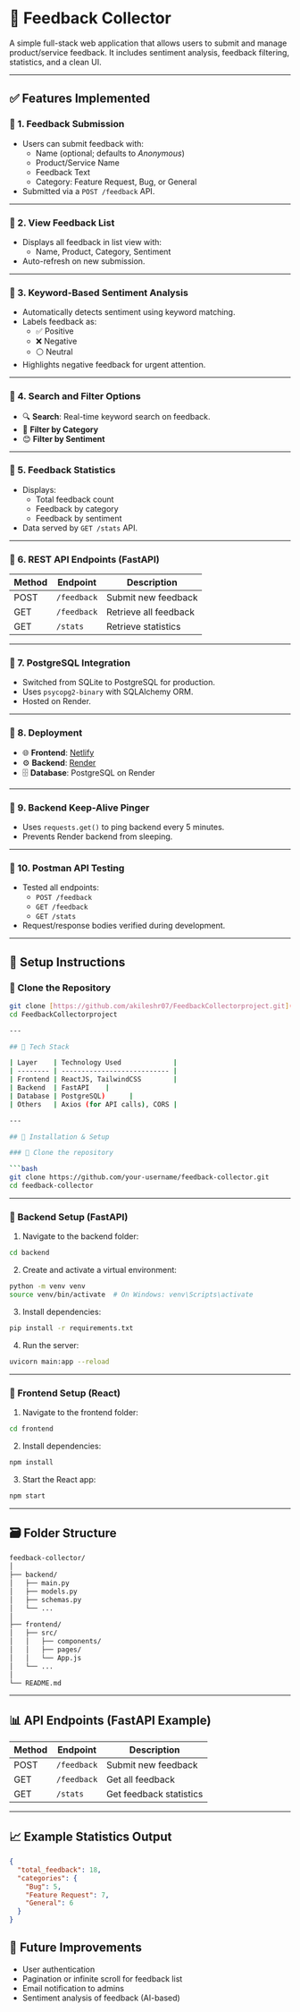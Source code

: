 # 📝 Feedback Collector

A simple full-stack web application that allows users to submit and manage product/service feedback. It includes sentiment analysis, feedback filtering, statistics, and a clean UI.

---

## ✅ Features Implemented

### 🔹 1. **Feedback Submission**
- Users can submit feedback with:
  - Name (optional; defaults to *Anonymous*)
  - Product/Service Name
  - Feedback Text
  - Category: Feature Request, Bug, or General
- Submitted via a `POST /feedback` API.

---

### 🔹 2. **View Feedback List**
- Displays all feedback in list view with:
  - Name, Product, Category, Sentiment
- Auto-refresh on new submission.

---

### 🔹 3. **Keyword-Based Sentiment Analysis**
- Automatically detects sentiment using keyword matching.
- Labels feedback as:
  - ✅ Positive
  - ❌ Negative
  - ⚪ Neutral
- Highlights negative feedback for urgent attention.

---

### 🔹 4. **Search and Filter Options**
- 🔍 **Search**: Real-time keyword search on feedback.
- 🎯 **Filter by Category**
- 😊 **Filter by Sentiment**

---

### 🔹 5. **Feedback Statistics**
- Displays:
  - Total feedback count
  - Feedback by category
  - Feedback by sentiment
- Data served by `GET /stats` API.

---

### 🔹 6. **REST API Endpoints (FastAPI)**
| Method | Endpoint | Description |
|---|---|---|
| POST | `/feedback` | Submit new feedback |
| GET | `/feedback` | Retrieve all feedback |
| GET | `/stats` | Retrieve statistics |

---

### 🔹 7. **PostgreSQL Integration**
- Switched from SQLite to PostgreSQL for production.
- Uses `psycopg2-binary` with SQLAlchemy ORM.
- Hosted on Render.

---

### 🔹 8. **Deployment**
- 🌐 **Frontend**: [Netlify](https://feedback-collector-akileshr.netlify.app/)
- ⚙️ **Backend**: [Render]( https://feedbackcollectorproject.onrender.com)
- 🗄️ **Database**: PostgreSQL on Render

---

### 🔹 9. **Backend Keep-Alive Pinger**
- Uses `requests.get()` to ping backend every 5 minutes.
- Prevents Render backend from sleeping.

---

### 🔹 10. **Postman API Testing**
- Tested all endpoints:
  - `POST /feedback`
  - `GET /feedback`
  - `GET /stats`
- Request/response bodies verified during development.

---

## 🔧 Setup Instructions

### 📁 Clone the Repository
```bash
git clone [https://github.com/akileshr07/FeedbackCollectorproject.git](https://github.com/akileshr07/FeedbackCollectorproject.git)
cd FeedbackCollectorproject

---

## 💪 Tech Stack

| Layer    | Technology Used             |
| -------- | --------------------------- |
| Frontend | ReactJS, TailwindCSS        |
| Backend  | FastAPI    |
| Database | PostgreSQL)      |
| Others   | Axios (for API calls), CORS |

---

## 🔧 Installation & Setup

### 📁 Clone the repository

```bash
git clone https://github.com/your-username/feedback-collector.git
cd feedback-collector
```

---

### 🔹 Backend Setup (FastAPI)

1. Navigate to the backend folder:

```bash
cd backend
```

2. Create and activate a virtual environment:

```bash
python -m venv venv
source venv/bin/activate  # On Windows: venv\Scripts\activate
```

3. Install dependencies:

```bash
pip install -r requirements.txt
```

4. Run the server:

```bash
uvicorn main:app --reload
```

---

### 🔹 Frontend Setup (React)

1. Navigate to the frontend folder:

```bash
cd frontend
```

2. Install dependencies:

```bash
npm install
```

3. Start the React app:

```bash
npm start
```

---

## 🗃️ Folder Structure

```bash
feedback-collector/
│
├── backend/
│   ├── main.py
│   ├── models.py
│   ├── schemas.py
│   └── ...
│
├── frontend/
│   ├── src/
│   │   ├── components/
│   │   ├── pages/
│   │   └── App.js
│   └── ...
│
└── README.md
```

---

## 📊 API Endpoints (FastAPI Example)

| Method | Endpoint    | Description             |
| ------ | ----------- | ----------------------- |
| POST   | `/feedback` | Submit new feedback     |
| GET    | `/feedback` | Get all feedback        |
| GET    | `/stats`    | Get feedback statistics |

---

## 📈 Example Statistics Output

```json
{
  "total_feedback": 18,
  "categories": {
    "Bug": 5,
    "Feature Request": 7,
    "General": 6
  }
}
```

## 🚀 Future Improvements

* User authentication
* Pagination or infinite scroll for feedback list
* Email notification to admins
* Sentiment analysis of feedback (AI-based)
